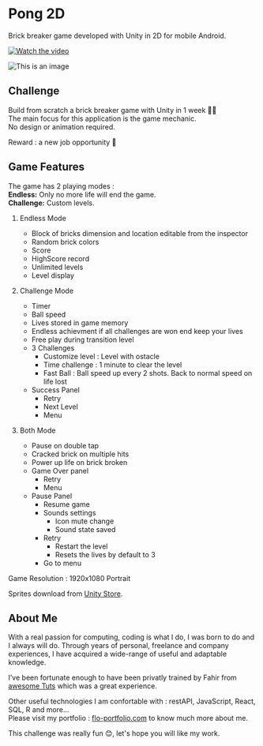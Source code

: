 # Pong 2D
Brick breaker game developed with Unity in 2D for mobile Android.

[![Watch the video](https://i.imgur.com/blbPq7O.jpg)](https://youtu.be/10yypPw_1ZU)

![This is an image](https://i.imgur.com/N0im8gt.jpg)

## Challenge
Build from scratch a brick breaker game with Unity in 1 week 🐱‍👤 <br/>
The main focus for this application is the game mechanic. <br />
No design or animation required.

Reward : a new job opportunity 🤩

## Game Features
The game has 2 playing modes : <br/>
**Endless:** Only no more life will end the game. <br/>
**Challenge:**  Custom levels.

1. Endless Mode
    - Block of bricks dimension and location editable from the inspector 
    - Random brick colors
    - Score
    - HighScore record
    - Unlimited levels
    - Level display
    

2. Challenge Mode
    - Timer
    - Ball speed
    - Lives stored in game memory
    - Endless achievment if all challenges are won end keep your lives
    - Free play during transition level
    - 3 Challenges
      - Customize level : Level with ostacle
      - Time challenge : 1 minute to clear the level
      - Fast Ball : Ball speed up every 2 shots. Back to normal speed on life lost
    - Success Panel
      - Retry
      - Next Level
      - Menu
 
 3. Both Mode
    - Pause on double tap
    - Cracked brick on multiple hits
    - Power up life on brick broken
    - Game Over panel
      - Retry
      - Menu
    - Pause Panel
      - Resume game
      - Sounds settings
        - Icon mute change
        - Sound state saved
      - Retry
        - Restart the level
        - Resets the lives by default to 3
      - Go to menu
        
Game Resolution : 1920x1080 Portrait

Sprites download from [Unity Store](https://assetstore.unity.com/packages/templates/tutorials/bricks-breaker-starter-kit-27039#description).

## About Me

With a real passion for computing, coding is what I do, I was born to do and I always will do.
Through years of personal, freelance and company experiences, I have acquired a wide-range of useful and adaptable knowledge.

I’ve been fortunate enough to have been privatly trained by Fahir from [awesome Tuts](https://awesometuts.com) which was a great experience.

Other useful technologies I am confortable with :  restAPI, JavaScript, React, SQL, R and more... <br />
Please visit my portfolio : [flo-portfolio.com](https://flo-portfolio.com) to know much more about me.

This challenge was really fun 😊, let's hope you will like my work.





